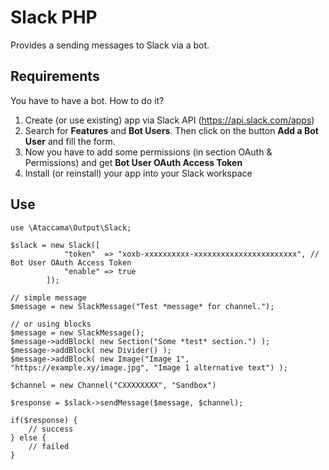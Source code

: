 # Slack PHP
Provides a sending messages to Slack via a bot.  

## Requirements
You have to have a bot. How to do it?
1) Create (or use existing) app via Slack API (https://api.slack.com/apps)
2) Search for **Features** and **Bot Users**. Then click on the button **Add a Bot User** and fill the form.
3) Now you have to add some permissions (in section OAuth & Permissions) and get **Bot User OAuth Access Token**
4) Install (or reinstall) your app into your Slack workspace


## Use

```
use \Ataccama\Output\Slack;

$slack = new Slack([
            "token"  => "xoxb-xxxxxxxxxx-xxxxxxxxxxxxxxxxxxxxxxx", // Bot User OAuth Access Token
            "enable" => true
        ]);
        
// simple message
$message = new SlackMessage("Test *message* for channel.");

// or using blocks
$message = new SlackMessage();
$message->addBlock( new Section("Some *test* section.") );
$message->addBlock( new Divider() );
$message->addBlock( new Image("Image 1", "https://example.xy/image.jpg", "Image 1 alternative text") );

$channel = new Channel("CXXXXXXXX", "Sandbox")

$response = $slack->sendMessage($message, $channel);

if($response) {
    // success
} else {
    // failed
}
```
